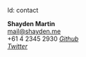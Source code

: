Id: contact

**Shayden Martin**  
<mail@shayden.me>  
+61 4 2345 2930
_[Github](https://github.com/shadizzle)_  
_[Twitter](https://twitter.com/shdzzl)_